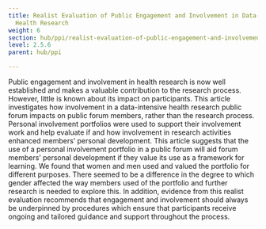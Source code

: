 ```yaml
---
title: Realist Evaluation of Public Engagement and Involvement in Data-intensive
  Health Research
weight: 6
section: hub/ppi/realist-evaluation-of-public-engagement-and-involvement-in-data-intensive-health-research
level: 2.5.6
parent: hub/ppi

---
```


Public engagement and involvement in health research is now well established and makes a valuable contribution to the research process. However, little is known about its impact on participants. This article investigates how involvement in a data-intensive health research public forum impacts on public forum members, rather than the research process. Personal involvement portfolios were used to support their involvement work and help evaluate if and how involvement in research activities enhanced members’ personal development. This article suggests that the use of a personal involvement portfolio in a public forum will aid forum members’ personal development if they value its use as a framework for learning.  We found that women and men used and valued the portfolio for different purposes.  There seemed to be a difference in the degree to which gender affected the way members used of the portfolio and further research is needed to explore this.  In addition, evidence from this realist evaluation recommends that engagement and involvement should always be underpinned by procedures which ensure that participants receive ongoing and tailored guidance and support throughout the process.

